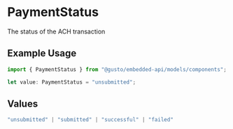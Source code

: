 # PaymentStatus

The status of the ACH transaction

## Example Usage

```typescript
import { PaymentStatus } from "@gusto/embedded-api/models/components";

let value: PaymentStatus = "unsubmitted";
```

## Values

```typescript
"unsubmitted" | "submitted" | "successful" | "failed"
```